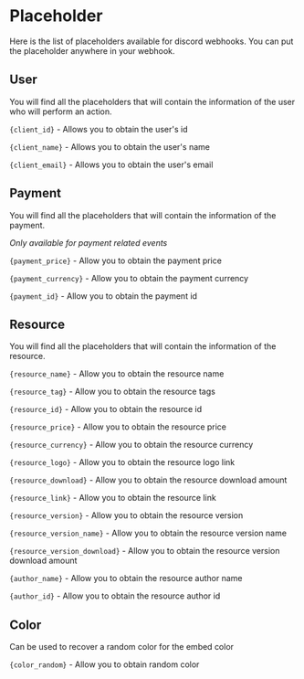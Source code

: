 # Placeholder

Here is the list of placeholders available for discord webhooks. You can put the placeholder anywhere in your webhook.

## User

You will find all the placeholders that will contain the information of the user who will perform an action.

`{client_id}` - Allows you to obtain the user's id

`{client_name}` - Allows you to obtain the user's name

`{client_email}` - Allows you to obtain the user's email

## Payment

You will find all the placeholders that will contain the information of the payment.

_Only available for payment related events_

`{payment_price}` - Allow you to obtain the payment price

`{payment_currency}` - Allow you to obtain the payment currency

`{payment_id}` - Allow you to obtain the payment id

## Resource

You will find all the placeholders that will contain the information of the resource.

`{resource_name}` - Allow you to obtain the resource name

`{resource_tag}` - Allow you to obtain the resource tags

`{resource_id}` - Allow you to obtain the resource id

`{resource_price}` - Allow you to obtain the resource price

`{resource_currency}` - Allow you to obtain the resource currency

`{resource_logo}` - Allow you to obtain the resource logo link

`{resource_download}` - Allow you to obtain the resource download amount

`{resource_link}` - Allow you to obtain the resource link

`{resource_version}` - Allow you to obtain the resource version

`{resource_version_name}` - Allow you to obtain the resource version name

`{resource_version_download}` - Allow you to obtain the resource version download amount

`{author_name}` - Allow you to obtain the resource author name

`{author_id}` - Allow you to obtain the resource author id

## Color

Can be used to recover a random color for the embed color

`{color_random}` - Allow you to obtain random color





